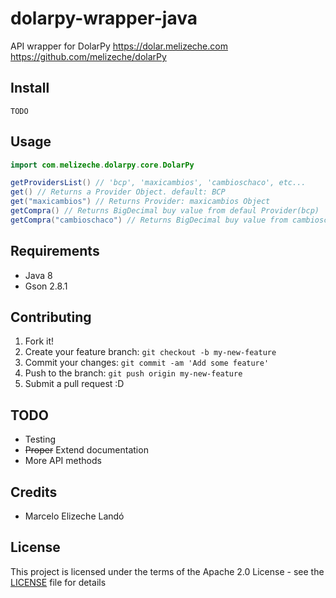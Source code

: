 # dolarpy-wrapper-java

API wrapper for DolarPy https://dolar.melizeche.com
https://github.com/melizeche/dolarPy

## Install

```
TODO
```

## Usage
```java
import com.melizeche.dolarpy.core.DolarPy

getProvidersList() // 'bcp', 'maxicambios', 'cambioschaco', etc...
get() // Returns a Provider Object. default: BCP
get("maxicambios") // Returns Provider: maxicambios Object
getCompra() // Returns BigDecimal buy value from defaul Provider(bcp)
getCompra("cambioschaco") // Returns BigDecimal buy value from cambioschaco

```

## Requirements

- Java 8
- Gson 2.8.1


## Contributing

1. Fork it!
2. Create your feature branch: `git checkout -b my-new-feature`
3. Commit your changes: `git commit -am 'Add some feature'`
4. Push to the branch: `git push origin my-new-feature`
5. Submit a pull request :D

## TODO

* Testing
* ~~Proper~~ Extend documentation
* More API methods

## Credits

* Marcelo Elizeche Landó

## License

This project is licensed under the terms of the Apache 2.0 License - see the [LICENSE](LICENSE) file for details
